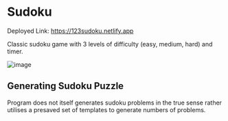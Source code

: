 # Sudoku

Deployed Link: https://123sudoku.netlify.app

Classic sudoku game with 3 levels of difficulty (easy, medium, hard) and timer. 

![image](https://github.com/user-attachments/assets/a81cec87-7e47-4726-9258-672597c5968f)

## Generating Sudoku Puzzle

Program does not itself generates sudoku problems in the true sense rather utilises a presaved set of templates to generate numbers of problems.
